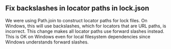 ## Fix backslashes in locator paths in lock.json

We were using Path.join to construct locator paths for lock files. On Windows, this will use backslashes, which for locators that are URL paths, is incorrect. This change makes all locator paths use forward slashes instead. This is OK on Windows even for local filesystem dependencies since Windows understands forward slashes.
